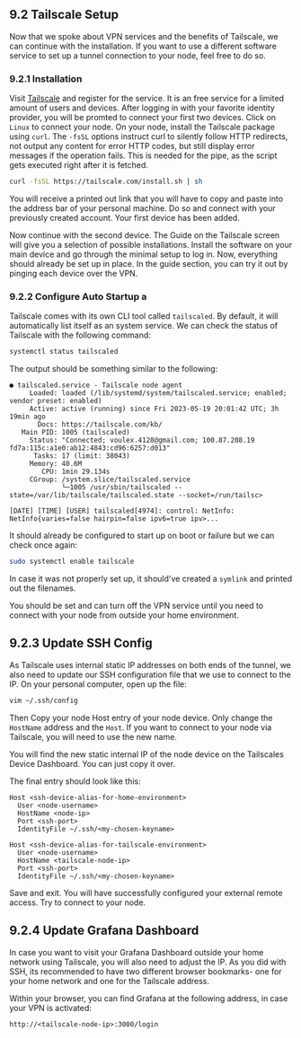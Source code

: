 ## 9.2 Tailscale Setup

Now that we spoke about VPN services and the benefits of Tailscale, we can continue with the installation. If you want to use a different software service to set up a tunnel connection to your node, feel free to do so.

### 9.2.1 Installation

Visit [Tailscale](https://tailscale.com/) and register for the service. It is an free service for a limited amount of users and devices. After logging in with your favorite identity provider, you will be promted to connect your first two devices. Click on `Linux` to connect your node. On your node, install the Tailscale package using `curl`. The `-fsSL` options instruct curl to silently follow HTTP redirects, not output any content for error HTTP codes, but still display error messages if the operation fails. This is needed for the pipe, as the script gets executed right after it is fetched.

```sh
curl -fsSL https://tailscale.com/install.sh | sh
```

You will receive a printed out link that you will have to copy and paste into the address bar of your personal machine. Do so and connect with your previously created account. Your first device has been added.

Now continue with the second device. The Guide on the Tailscale screen will give you a selection of possible installations. Install the software on your main device and go through the minimal setup to log in. Now, everything should already be set up in place. In the guide section, you can try it out by pinging each device over the VPN.

### 9.2.2 Configure Auto Startup a

Tailscale comes with its own CLI tool called `tailscaled`. By default, it will automatically list itself as an system service. We can check the status of Tailscale with the following command:

```sh
systemctl status tailscaled
```

The output should be something similar to the following:

```text
● tailscaled.service - Tailscale node agent
     Loaded: loaded (/lib/systemd/system/tailscaled.service; enabled; vendor preset: enabled)
     Active: active (running) since Fri 2023-05-19 20:01:42 UTC; 3h 19min ago
       Docs: https://tailscale.com/kb/
   Main PID: 1005 (tailscaled)
     Status: "Connected; voulex.4128@gmail.com; 100.87.208.19 fd7a:115c:a1e0:ab12:4843:cd96:6257:d013"
      Tasks: 17 (limit: 38043)
     Memory: 40.6M
        CPU: 1min 29.134s
     CGroup: /system.slice/tailscaled.service
             └─1005 /usr/sbin/tailscaled --state=/var/lib/tailscale/tailscaled.state --socket=/run/tailsc>

[DATE] [TIME] [USER] tailscaled[4974]: control: NetInfo: NetInfo{varies=false hairpin=false ipv6=true ipv>...
```

It should already be configured to start up on boot or failure but we can check once again:

```sh
sudo systemctl enable tailscale
```

In case it was not properly set up, it should've created a `symlink` and printed out the filenames.

You should be set and can turn off the VPN service until you need to connect with your node from outside your home environment.

## 9.2.3 Update SSH Config

As Tailscale uses internal static IP addresses on both ends of the tunnel, we also need to update our SSH configuration file that we use to connect to the IP. On your personal computer, open up the file:

```sh
vim ~/.ssh/config
```

Then Copy your node Host entry of your node device. Only change the `HostName` address and the `Host`. If you want to connect to your node via Tailscale, you will need to use the new name.

You will find the new static internal IP of the node device on the Tailscales Device Dashboard. You can just copy it over.

The final entry should look like this:

```text
Host <ssh-device-alias-for-home-environment>
  User <node-username>
  HostName <node-ip>
  Port <ssh-port>
  IdentityFile ~/.ssh/<my-chosen-keyname>

Host <ssh-device-alias-for-tailscale-environment>
  User <node-username>
  HostName <tailscale-node-ip>
  Port <ssh-port>
  IdentityFile ~/.ssh/<my-chosen-keyname>
```

Save and exit. You will have successfully configured your external remote access. Try to connect to your node.

## 9.2.4 Update Grafana Dashboard

In case you want to visit your Grafana Dashboard outside your home network using Tailscale, you will also need to adjust the IP. As you did with SSH, its recommended to have two different browser bookmarks- one for your home network and one for the Tailscale address.

Within your browser, you can find Grafana at the following address, in case your VPN is activated:

```text
http://<tailscale-node-ip>:3000/login
```

